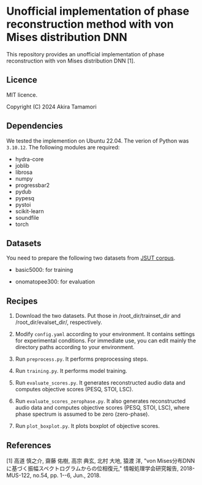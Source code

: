 # Unofficial implementation of phase reconstruction method with von Mises distribution DNN

This repository provides an unofficial implementation of phase reconstruction with von Mises distribution DNN [1].

## Licence
MIT licence.

Copyright (C) 2024 Akira Tamamori

## Dependencies
We tested the implemention on Ubuntu 22.04. The verion of Python was `3.10.12`. The following modules are required:

- hydra-core
- joblib
- librosa
- numpy
- progressbar2
- pydub
- pypesq
- pystoi
- scikit-learn
- soundfile
- torch


## Datasets
You need to prepare the following two datasets from [JSUT corpus](https://sites.google.com/site/shinnosuketakamichi/publication/jsut).

   - basic5000: for training

   - onomatopee300: for evaluation

## Recipes

1. Download the two datasets. Put those in /root_dir/trainset_dir and /root_dir/evalset_dir/, respectively.

2. Modify `config.yaml` according to your environment. It contains settings for experimental conditions. For immediate use, you can edit mainly the directory paths according to your environment.

3. Run `preprocess.py`. It performs preprocessing steps.

4. Run `training.py`. It performs model training.

5. Run `evaluate_scores.py`. It generates reconstructed audio data and computes objective scores (PESQ, STOI, LSC).

6. Run `evaluate_scores_zerophase.py`. It also generates reconstructed audio data and computes objective scores (PESQ, STOI, LSC), where phase spectrum is assumed to be zero (zero-phase).

7. Run `plot_boxplot.py`. It plots boxplot of objective scores.

## References

[1] 高道 慎之介, 齋藤 佑樹, 高宗 典玄, 北村 大地, 猿渡 洋, "von Mises分布DNNに基づく振幅スペクトログラムからの位相復元," 情報処理学会研究報告, 2018-MUS-122, no.54, pp. 1--6, Jun., 2018.

